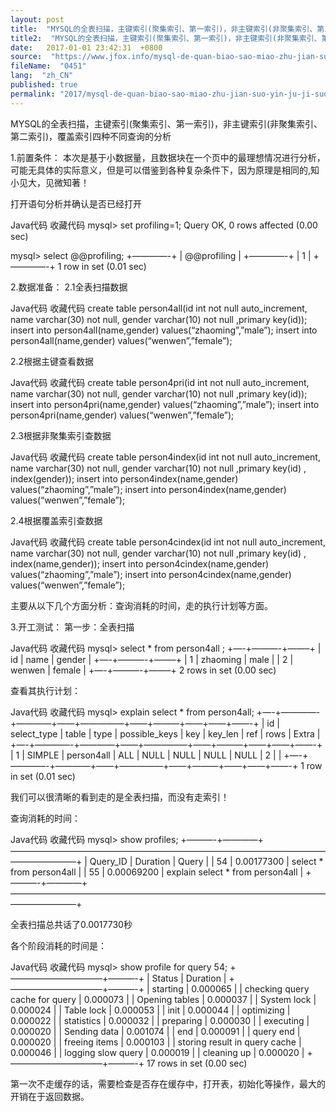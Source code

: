```yaml
---
layout: post
title:  "MYSQL的全表扫描，主键索引(聚集索引、第一索引)，非主键索引(非聚集索引、第二索引)，覆盖索引四种不同查询的分析"
title2:  "MYSQL的全表扫描，主键索引(聚集索引、第一索引)，非主键索引(非聚集索引、第二索引)，覆盖索引四种不同查询的分析"
date:   2017-01-01 23:42:31  +0800
source:  "https://www.jfox.info/mysql-de-quan-biao-sao-miao-zhu-jian-suo-yin-ju-ji-suo-yin-di-yi-suo-yin-fei-zhu-jian-suo-yin-fei-ju-ji-suo-yin-di-er-suo-yin-fu-gai-suo-yin-si-zhong-bu-tong-cha-xun-de-fen-xi.html"
fileName:  "0451"
lang:  "zh_CN"
published: true
permalink: "2017/mysql-de-quan-biao-sao-miao-zhu-jian-suo-yin-ju-ji-suo-yin-di-yi-suo-yin-fei-zhu-jian-suo-yin-fei-ju-ji-suo-yin-di-er-suo-yin-fu-gai-suo-yin-si-zhong-bu-tong-cha-xun-de-fen-xi.html"
---
```




MYSQL的全表扫描，主键索引(聚集索引、第一索引)，非主键索引(非聚集索引、第二索引)，覆盖索引四种不同查询的分析

1.前置条件：
本次是基于小数据量，且数据块在一个页中的最理想情况进行分析，可能无具体的实际意义，但是可以借鉴到各种复杂条件下，因为原理是相同的,知小见大，见微知著！

打开语句分析并确认是否已经打开

Java代码 收藏代码
mysql> set profiling=1; 
Query OK, 0 rows affected (0.00 sec)

mysql> select @@profiling; 
+————-+ 
| @@profiling | 
+————-+ 
| 1 | 
+————-+ 
1 row in set (0.01 sec)

2.数据准备：
2.1全表扫描数据

Java代码 收藏代码
create table person4all(id int not null auto_increment, name varchar(30) not null, gender varchar(10) not null ,primary key(id)); 
insert into person4all(name,gender) values(“zhaoming”,”male”); 
insert into person4all(name,gender) values(“wenwen”,”female”);

2.2根据主键查看数据

Java代码 收藏代码
create table person4pri(id int not null auto_increment, name varchar(30) not null, gender varchar(10) not null ,primary key(id)); 
insert into person4pri(name,gender) values(“zhaoming”,”male”); 
insert into person4pri(name,gender) values(“wenwen”,”female”);

2.3根据非聚集索引查数据

Java代码 收藏代码
create table person4index(id int not null auto_increment, name varchar(30) not null, gender varchar(10) not null ,primary key(id) , index(gender)); 
insert into person4index(name,gender) values(“zhaoming”,”male”); 
insert into person4index(name,gender) values(“wenwen”,”female”);

2.4根据覆盖索引查数据

Java代码 收藏代码
create table person4cindex(id int not null auto_increment, name varchar(30) not null, gender varchar(10) not null ,primary key(id) , index(name,gender)); 
insert into person4cindex(name,gender) values(“zhaoming”,”male”); 
insert into person4cindex(name,gender) values(“wenwen”,”female”);

主要从以下几个方面分析：查询消耗的时间，走的执行计划等方面。

3.开工测试：
第一步：全表扫描

Java代码 收藏代码
mysql> select * from person4all ; 
+—-+———-+——–+ 
| id | name | gender | 
+—-+———-+——–+ 
| 1 | zhaoming | male | 
| 2 | wenwen | female | 
+—-+———-+——–+ 
2 rows in set (0.00 sec)

查看其执行计划：

Java代码 收藏代码
mysql> explain select * from person4all; 
+—-+————-+————+——+—————+——+———+——+——+——-+ 
| id | select_type | table | type | possible_keys | key | key_len | ref | rows | Extra | 
+—-+————-+————+——+—————+——+———+——+——+——-+ 
| 1 | SIMPLE | person4all | ALL | NULL | NULL | NULL | NULL | 2 | | 
+—-+————-+————+——+—————+——+———+——+——+——-+ 
1 row in set (0.01 sec)

我们可以很清晰的看到走的是全表扫描，而没有走索引！

查询消耗的时间：

Java代码 收藏代码
mysql> show profiles; 
+———-+————+———————————————————————————————————————————–+ 
| Query_ID | Duration | Query | 
| 54 | 0.00177300 | select * from person4all | 
| 55 | 0.00069200 | explain select * from person4all | 
+———-+————+———————————————————————————————————————————–+

全表扫描总共话了0.0017730秒

各个阶段消耗的时间是：

Java代码 收藏代码
mysql> show profile for query 54; 
+——————————–+———-+ 
| Status | Duration | 
+——————————–+———-+ 
| starting | 0.000065 | 
| checking query cache for query | 0.000073 | 
| Opening tables | 0.000037 | 
| System lock | 0.000024 | 
| Table lock | 0.000053 | 
| init | 0.000044 | 
| optimizing | 0.000022 | 
| statistics | 0.000032 | 
| preparing | 0.000030 | 
| executing | 0.000020 | 
| Sending data | 0.001074 | 
| end | 0.000091 | 
| query end | 0.000020 | 
| freeing items | 0.000103 | 
| storing result in query cache | 0.000046 | 
| logging slow query | 0.000019 | 
| cleaning up | 0.000020 | 
+——————————–+———-+ 
17 rows in set (0.00 sec)

第一次不走缓存的话，需要检查是否存在缓存中，打开表，初始化等操作，最大的开销在于返回数据。
